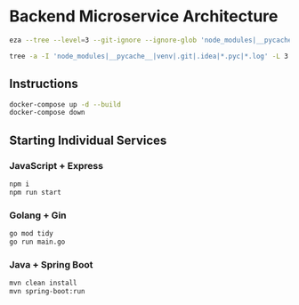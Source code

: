# Backend Microservice Architecture
```bash
eza --tree --level=3 --git-ignore --ignore-glob 'node_modules|__pycache__|venv|.git|.idea|*.pyc|*.log'

tree -a -I 'node_modules|__pycache__|venv|.git|.idea|*.pyc|*.log' -L 3
```

## Instructions
```bash
docker-compose up -d --build
docker-compose down
```

## Starting Individual Services

### JavaScript + Express
```bash
npm i
npm run start
```

### Golang + Gin
```bash
go mod tidy
go run main.go
```

### Java + Spring Boot
```bash
mvn clean install
mvn spring-boot:run
```



